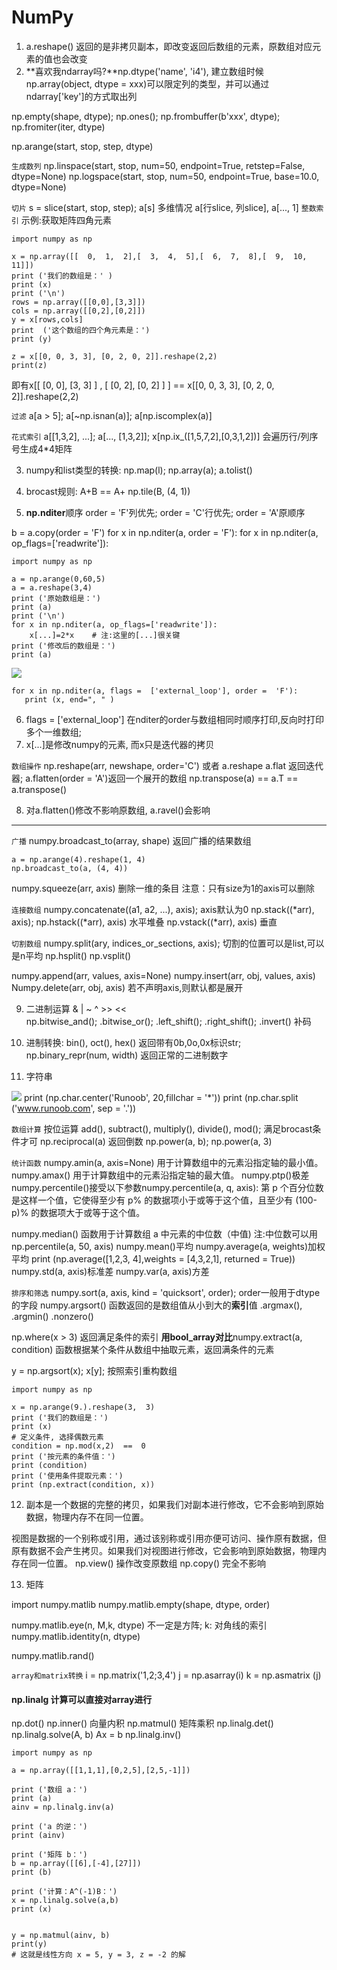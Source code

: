 # NumPy

1. a.reshape() 返回的是非拷贝副本，即改变返回后数组的元素，原数组对应元素的值也会改变
2. **喜欢我ndarray吗?**np.dtype('name', 'i4'), 建立数组时候np.array(object, dtype = xxx)可以限定列的类型，并可以通过ndarray['key']的方式取出列

np.empty(shape, dtype); np.ones(); np.frombuffer(b'xxx', dtype); np.fromiter(iter, dtype)

np.arange(start, stop, step, dtype)

`生成数列`
np.linspace(start, stop, num=50, endpoint=True, retstep=False, dtype=None)
np.logspace(start, stop, num=50, endpoint=True, base=10.0, dtype=None)

`切片`
s = slice(start, stop, step); a[s]
多维情况 a[行slice, 列slice], a[..., 1]
`整数索引`
示例:获取矩阵四角元素
```[python]
import numpy as np 
 
x = np.array([[  0,  1,  2],[  3,  4,  5],[  6,  7,  8],[  9,  10,  11]])  
print ('我们的数组是：' )
print (x)
print ('\n')
rows = np.array([[0,0],[3,3]]) 
cols = np.array([[0,2],[0,2]]) 
y = x[rows,cols]  
print  ('这个数组的四个角元素是：')
print (y)

z = x[[0, 0, 3, 3], [0, 2, 0, 2]].reshape(2,2)
print(z)
```
即有x[[ [0, 0], [3, 3] ] , [ [0, 2], [0, 2] ]  ] == x[[0, 0, 3, 3], [0, 2, 0, 2]].reshape(2,2)


`过滤`
a[a > 5]; a[~np.isnan(a)]; a[np.iscomplex(a)]

`花式索引`
a[[1,3,2], ...]; a[..., [1,3,2]];
x[np.ix_([1,5,7,2],[0,3,1,2])]  会遍历行/列序号生成4*4矩阵

3. numpy和list类型的转换: 
   np.map(l); np.array(a);     a.tolist()

4. brocast规则: A+B == A+ np.tile(B, (4, 1))
5. **np.nditer**顺序 order = 'F'列优先; order = 'C'行优先; order = 'A'原顺序

b = a.copy(order = 'F')
for x in np.nditer(a, order = 'F'):
for x in np.nditer(a, op_flags=['readwrite']):

``` 示例:修改每个元素
import numpy as np
 
a = np.arange(0,60,5) 
a = a.reshape(3,4)  
print ('原始数组是：')
print (a)
print ('\n')
for x in np.nditer(a, op_flags=['readwrite']): 
    x[...]=2*x    # 注:这里的[...]很关键
print ('修改后的数组是：')
print (a)
```
![](2022-03-11-15-36-23.png)

``` 示例:输出各列list
for x in np.nditer(a, flags =  ['external_loop'], order =  'F'):  
   print (x, end=", " )
```

6. flags =  ['external_loop'] 在nditer的order与数组相同时顺序打印,反向时打印多个一维数组; 
7. x[...]是修改numpy的元素, 而x只是迭代器的拷贝

`数组操作`
np.reshape(arr, newshape, order='C') 或者 a.reshape
a.flat 返回迭代器;   a.flatten(order = 'A')返回一个展开的数组
np.transpose(a) == a.T == a.transpose()

8. 对a.flatten()修改不影响原数组, a.ravel()会影响
****
`广播`
numpy.broadcast_to(array, shape) 返回广播的结果数组
```
a = np.arange(4).reshape(1, 4)
np.broadcast_to(a, (4, 4))
```

numpy.squeeze(arr, axis) 删除一维的条目
注意：只有size为1的axis可以删除

`连接数组`
numpy.concatenate((a1, a2, ...), axis); axis默认为0
np.stack((*arr), axis); 
np.hstack((*arr), axis) 水平堆叠
np.vstack((*arr), axis) 垂直

`切割数组`
numpy.split(ary, indices_or_sections, axis); 切割的位置可以是list,可以是n平均
np.hsplit()
np.vsplit()

numpy.append(arr, values, axis=None)
numpy.insert(arr, obj, values, axis)
Numpy.delete(arr, obj, axis)
若不声明axis,则默认都是展开

9. 二进制运算 & | ~ ^ >> <<  
np.bitwise_and(); .bitwise_or(); .left_shift(); .right_shift();
.invert()  补码

10. 进制转换: bin(), oct(), hex() 返回带有0b,0o,0x标识str;  np.binary_repr(num, width) 返回正常的二进制数字
11. 字符串

![](2022-03-12-15-52-02.png)
print (np.char.center('Runoob', 20,fillchar = '*'))
print (np.char.split ('www.runoob.com', sep = '.'))

`数组计算`  按位运算
add(), subtract(), multiply(), divide(), mod(); 满足brocast条件才可
np.reciprocal(a) 返回倒数
np.power(a, b); np.power(a, 3)

`统计函数`
numpy.amin(a, axis=None) 用于计算数组中的元素沿指定轴的最小值。
numpy.amax() 用于计算数组中的元素沿指定轴的最大值。
numpy.ptp()极差
numpy.percentile()接受以下参数numpy.percentile(a, q, axis): 第 p 个百分位数是这样一个值，它使得至少有 p% 的数据项小于或等于这个值，且至少有 (100-p)% 的数据项大于或等于这个值。

numpy.median() 函数用于计算数组 a 中元素的中位数（中值)
注:中位数可以用np.percentile(a, 50, axis)
numpy.mean()平均
numpy.average(a, weights)加权平均
        print (np.average([1,2,3,  4],weights =  [4,3,2,1], returned =  True))
numpy.std(a, axis)标准差
numpy.var(a, axis)方差

`排序和筛选`
numpy.sort(a, axis, kind = 'quicksort', order); order一般用于dtype的字段
numpy.argsort() 函数返回的是数组值从小到大的**索引**值
.argmax(), .argmin()
.nonzero()

np.where(x >  3) 返回满足条件的索引
**用bool_array对比**numpy.extract(a, condition) 函数根据某个条件从数组中抽取元素，返回满条件的元素

y = np.argsort(x);  x[y];  按照索引重构数组

```
import numpy as np 
 
x = np.arange(9.).reshape(3,  3)  
print ('我们的数组是：')
print (x)
# 定义条件, 选择偶数元素
condition = np.mod(x,2)  ==  0  
print ('按元素的条件值：')
print (condition)
print ('使用条件提取元素：')
print (np.extract(condition, x))
```

12. 副本是一个数据的完整的拷贝，如果我们对副本进行修改，它不会影响到原始数据，物理内存不在同一位置。

视图是数据的一个别称或引用，通过该别称或引用亦便可访问、操作原有数据，但原有数据不会产生拷贝。如果我们对视图进行修改，它会影响到原始数据，物理内存在同一位置。
np.view() 操作改变原数组
np.copy() 完全不影响

13. 矩阵
    
import numpy.matlib
[](https://www.runoob.com/numpy/numpy-matrix.html)
numpy.matlib.empty(shape, dtype, order)

numpy.matlib.eye(n, M,k, dtype) 不一定是方阵; k: 对角线的索引
numpy.matlib.identity(n, dtype)

numpy.matlib.rand()

`array和matrix转换`
i = np.matrix('1,2;3,4')
j = np.asarray(i)
k = np.asmatrix (j)

#### np.linalg  计算可以直接对array进行

np.dot()
np.inner() 向量内积
np.matmul() 矩阵乘积
np.linalg.det()
np.linalg.solve(A, b)  Ax = b
np.linalg.inv()

```
import numpy as np 
 
a = np.array([[1,1,1],[0,2,5],[2,5,-1]]) 
 
print ('数组 a：')
print (a)
ainv = np.linalg.inv(a) 
 
print ('a 的逆：')
print (ainv)
 
print ('矩阵 b：')
b = np.array([[6],[-4],[27]]) 
print (b)
 
print ('计算：A^(-1)B：')
x = np.linalg.solve(a,b) 
print (x)


y = np.matmul(ainv, b)
print(y)
# 这就是线性方向 x = 5, y = 3, z = -2 的解
```
